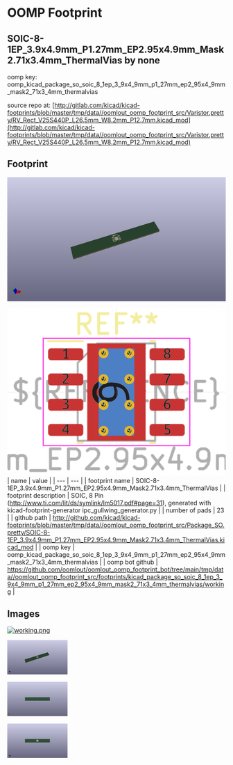 # OOMP Footprint  
## SOIC-8-1EP_3.9x4.9mm_P1.27mm_EP2.95x4.9mm_Mask2.71x3.4mm_ThermalVias  by none  
  
oomp key: oomp_kicad_package_so_soic_8_1ep_3_9x4_9mm_p1_27mm_ep2_95x4_9mm_mask2_71x3_4mm_thermalvias  
  
source repo at: [http://gitlab.com/kicad/kicad-footprints/blob/master/tmp/data//oomlout_oomp_footprint_src/Varistor.pretty/RV_Rect_V25S440P_L26.5mm_W8.2mm_P12.7mm.kicad_mod](http://gitlab.com/kicad/kicad-footprints/blob/master/tmp/data//oomlout_oomp_footprint_src/Varistor.pretty/RV_Rect_V25S440P_L26.5mm_W8.2mm_P12.7mm.kicad_mod)  
## Footprint  
  
[![working_kicad_pcb_3d.png](working_kicad_pcb_3d_600.png)](working_kicad_pcb_3d.png)  
  
[![working.png](working_600.png)](working.png)  
| name | value | 
| --- | --- | 
| footprint name | SOIC-8-1EP_3.9x4.9mm_P1.27mm_EP2.95x4.9mm_Mask2.71x3.4mm_ThermalVias | 
| footprint description | SOIC, 8 Pin (http://www.ti.com/lit/ds/symlink/lm5017.pdf#page=31), generated with kicad-footprint-generator ipc_gullwing_generator.py | 
| number of pads | 23 | 
| github path | http://github.com/kicad/kicad-footprints/blob/master/tmp/data//oomlout_oomp_footprint_src/Package_SO.pretty/SOIC-8-1EP_3.9x4.9mm_P1.27mm_EP2.95x4.9mm_Mask2.71x3.4mm_ThermalVias.kicad_mod | 
| oomp key | oomp_kicad_package_so_soic_8_1ep_3_9x4_9mm_p1_27mm_ep2_95x4_9mm_mask2_71x3_4mm_thermalvias | 
| oomp bot github | https://github.com/oomlout/oomlout_oomp_footprint_bot/tree/main/tmp/data//oomlout_oomp_footprint_src/footprints/kicad_package_so_soic_8_1ep_3_9x4_9mm_p1_27mm_ep2_95x4_9mm_mask2_71x3_4mm_thermalvias/working | 
## Images  
  
[![working.png](working_140.png)](working.png)  
  
[![working_kicad_pcb_3d.png](working_kicad_pcb_3d_140.png)](working_kicad_pcb_3d.png)  
  
[![working_kicad_pcb_3d_back.png](working_kicad_pcb_3d_back_140.png)](working_kicad_pcb_3d_back.png)  
  
[![working_kicad_pcb_3d_front.png](working_kicad_pcb_3d_front_140.png)](working_kicad_pcb_3d_front.png)  
